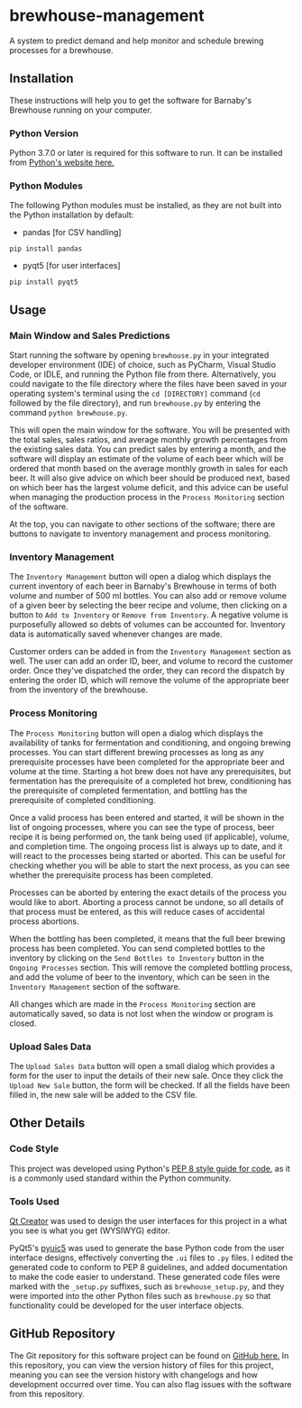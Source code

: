 # brewhouse-management

A system to predict demand and help monitor and schedule brewing processes for
a brewhouse.

## Installation

These instructions will help you to get the software for Barnaby's Brewhouse
running on your computer.

### Python Version

Python 3.7.0 or later is required for this software to run. It can be installed
from [Python's website here.](https://www.python.org/getit/)

### Python Modules

The following Python modules must be installed, as they are not built into the
Python installation by default:

- pandas [for CSV handling]

```
pip install pandas
```

- pyqt5 [for user interfaces]

```
pip install pyqt5
```

## Usage

### Main Window and Sales Predictions

Start running the software by opening `brewhouse.py` in your integrated
developer environment (IDE) of choice, such as PyCharm, Visual Studio Code, or
IDLE, and running the Python file from there. Alternatively, you could navigate
to the file directory where the files have been saved in your operating
system's terminal using the `cd [DIRECTORY]` command (`cd` followed by the file
directory), and run `brewhouse.py` by entering the command
`python brewhouse.py`.

This will open the main window for the software. You will be presented with the
total sales, sales ratios, and average monthly growth percentages from the
existing sales data. You can predict sales by entering a month, and the
software will display an estimate of the volume of each beer which will be
ordered that month based on the average monthly growth in sales for each beer.
It will also give advice on which beer should be produced next, based on which
beer has the largest volume deficit, and this advice can be useful when
managing the production process in the `Process Monitoring` section of the
software.

At the top, you can navigate to other sections of the software; there are
buttons to navigate to inventory management and process monitoring.

### Inventory Management

The `Inventory Management` button will open a dialog which displays the current
inventory of each beer in Barnaby's Brewhouse in terms of both volume and
number of 500 ml bottles. You can also add or remove volume of a given beer by
selecting the beer recipe and volume, then clicking on a button to
`Add to Inventory` or `Remove from Inventory`. A negative volume is
purposefully allowed so debts of volumes can be accounted for. Inventory data
is automatically saved whenever changes are made.

Customer orders can be added in from the `Inventory Management` section as
well. The user can add an order ID, beer, and volume to record the customer
order. Once they've dispatched the order, they can record the dispatch by
entering the order ID, which will remove the volume of the appropriate beer
from the inventory of the brewhouse.

### Process Monitoring

The `Process Monitoring` button will open a dialog which displays the
availability of tanks for fermentation and conditioning, and ongoing brewing
processes. You can start different brewing processes as long as any
prerequisite processes have been completed for the appropriate beer and volume
at the time. Starting a hot brew does not have any prerequisites, but
fermentation has the prerequisite of a completed hot brew, conditioning has the
prerequisite of completed fermentation, and bottling has the prerequisite of
completed conditioning.

Once a valid process has been entered and started, it will be shown in the list
of ongoing processes, where you can see the type of process, beer recipe it is
being performed on, the tank being used (if applicable), volume, and completion
time. The ongoing process list is always up to date, and it will react to the
processes being started or aborted. This can be useful for checking whether you
will be able to start the next process, as you can see whether the prerequisite
process has been completed.

Processes can be aborted by entering the exact details of the process you would
like to abort. Aborting a process cannot be undone, so all details of that
process must be entered, as this will reduce cases of accidental process
abortions.

When the bottling has been completed, it means that the full beer brewing
process has been completed. You can send completed bottles to the inventory by
clicking on the `Send Bottles to Inventory` button in the `Ongoing Processes`
section. This will remove the completed bottling process, and add the volume of
beer to the inventory, which can be seen in the `Inventory Management` section
of the software.

All changes which are made in the `Process Monitoring` section are
automatically saved, so data is not lost when the window or program is closed.

### Upload Sales Data

The `Upload Sales Data` button will open a small dialog which provides a form
for the user to input the details of their new sale. Once they click the
`Upload New Sale` button, the form will be checked. If all the fields have
been filled in, the new sale will be added to the CSV file.

## Other Details

### Code Style

This project was developed using Python's
[PEP 8 style guide for code](https://www.python.org/dev/peps/pep-0008/), as it
is a commonly used standard within the Python community.

### Tools Used

[Qt Creator](https://www.qt.io/download) was used to design the user interfaces
for this project in a what you see is what you get (WYSIWYG) editor.

PyQt5's
[pyuic5](https://www.riverbankcomputing.com/static/Docs/PyQt5/designer.html)
was used to generate the base Python code from the user interface designs,
effectively converting the `.ui` files to `.py` files. I edited the generated
code to conform to PEP 8 guidelines, and added documentation to make the code
easier to understand. These generated code files were marked with the
`_setup.py` suffixes, such as `brewhouse_setup.py`, and they were imported into
the other Python files such as `brewhouse.py` so that functionality could be
developed for the user interface objects.

## GitHub Repository

The Git repository for this software project can be found on
[GitHub here.](https://github.com/IsaacCheng9/brewhouse) In this repository,
you can view the version history of files for this project, meaning you can see
the version history with changelogs and how development occurred over time. You
can also flag issues with the software from this repository.
